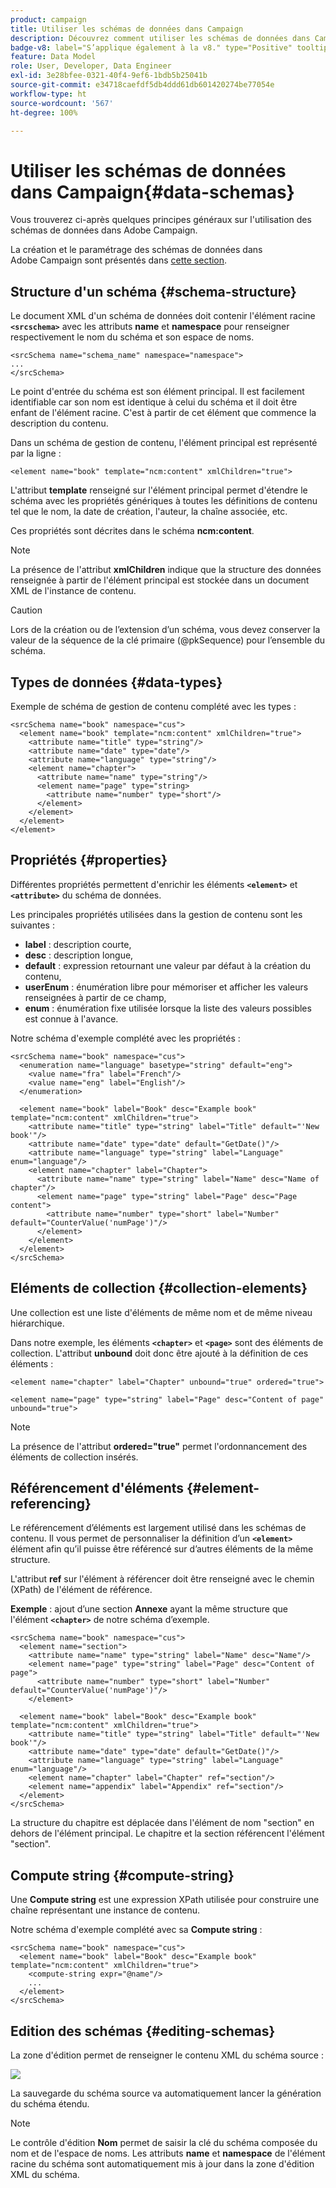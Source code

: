 ```yaml
---
product: campaign
title: Utiliser les schémas de données dans Campaign
description: Découvrez comment utiliser les schémas de données dans Campaign.
badge-v8: label="S’applique également à la v8." type="Positive" tooltip="S’applique également à Campaign v8."
feature: Data Model
role: User, Developer, Data Engineer
exl-id: 3e28bfee-0321-40f4-9ef6-1bdb5b25041b
source-git-commit: e34718caefdf5db4ddd61db601420274be77054e
workflow-type: ht
source-wordcount: '567'
ht-degree: 100%

---
```


# Utiliser les schémas de données dans Campaign{#data-schemas}

Vous trouverez ci-après quelques principes généraux sur l&#39;utilisation des schémas de données dans Adobe Campaign.

La création et le paramétrage des schémas de données dans Adobe Campaign sont présentés dans [cette section](../../configuration/using/about-schema-edition.md).

## Structure d&#39;un schéma {#schema-structure}

Le document XML d&#39;un schéma de données doit contenir l&#39;élément racine **`<srcschema>`** avec les attributs **name** et **namespace** pour renseigner respectivement le nom du schéma et son espace de noms.

```
<srcSchema name="schema_name" namespace="namespace">
...
</srcSchema>
```

Le point d&#39;entrée du schéma est son élément principal. Il est facilement identifiable car son nom est identique à celui du schéma et il doit être enfant de l&#39;élément racine. C&#39;est à partir de cet élément que commence la description du contenu.

Dans un schéma de gestion de contenu, l&#39;élément principal est représenté par la ligne :

```
<element name="book" template="ncm:content" xmlChildren="true">
```

L&#39;attribut **template** renseigné sur l&#39;élément principal permet d&#39;étendre le schéma avec les propriétés génériques à toutes les définitions de contenu tel que le nom, la date de création, l&#39;auteur, la chaîne associée, etc.

Ces propriétés sont décrites dans le schéma **ncm:content**.

>[!NOTE]
>
>La présence de l&#39;attribut **xmlChildren** indique que la structure des données renseignée à partir de l&#39;élément principal est stockée dans un document XML de l&#39;instance de contenu.

>[!CAUTION]
>
>Lors de la création ou de l’extension d’un schéma, vous devez conserver la valeur de la séquence de la clé primaire (@pkSequence) pour l’ensemble du schéma.

## Types de données {#data-types}

Exemple de schéma de gestion de contenu complété avec les types :

```
<srcSchema name="book" namespace="cus">
  <element name="book" template="ncm:content" xmlChildren="true">
    <attribute name="title" type="string"/>
    <attribute name="date" type="date"/>
    <attribute name="language" type="string"/>
    <element name="chapter">
      <attribute name="name" type="string"/>
      <element name="page" type="string>
        <attribute name="number" type="short"/>
      </element>
    </element>
  </element>
</element>
```

## Propriétés {#properties}

Différentes propriétés permettent d&#39;enrichir les éléments **`<element>`** et **`<attribute>`** du schéma de données.

Les principales propriétés utilisées dans la gestion de contenu sont les suivantes :

* **label** : description courte,
* **desc** : description longue,
* **default** : expression retournant une valeur par défaut à la création du contenu,
* **userEnum** : énumération libre pour mémoriser et afficher les valeurs renseignées à partir de ce champ,
* **enum** : énumération fixe utilisée lorsque la liste des valeurs possibles est connue à l&#39;avance.

Notre schéma d&#39;exemple complété avec les propriétés :

```
<srcSchema name="book" namespace="cus">
  <enumeration name="language" basetype="string" default="eng">    
    <value name="fra" label="French"/>    
    <value name="eng" label="English"/>   
  </enumeration>

  <element name="book" label="Book" desc="Example book" template="ncm:content" xmlChildren="true">
    <attribute name="title" type="string" label="Title" default="'New book'"/>
    <attribute name="date" type="date" default="GetDate()"/>
    <attribute name="language" type="string" label="Language" enum="language"/>
    <element name="chapter" label="Chapter">
      <attribute name="name" type="string" label="Name" desc="Name of chapter"/>
      <element name="page" type="string" label="Page" desc="Page content">
        <attribute name="number" type="short" label="Number" default="CounterValue('numPage')"/>
      </element>
    </element>
  </element>
</srcSchema>
```

## Eléments de collection {#collection-elements}

Une collection est une liste d&#39;éléments de même nom et de même niveau hiérarchique.

Dans notre exemple, les éléments **`<chapter>`** et **`<page>`** sont des éléments de collection. L&#39;attribut **unbound** doit donc être ajouté à la définition de ces éléments :

```
<element name="chapter" label="Chapter" unbound="true" ordered="true">
```

```
<element name="page" type="string" label="Page" desc="Content of page" unbound="true">
```

>[!NOTE]
>
>La présence de l&#39;attribut **ordered=&quot;true&quot;** permet l&#39;ordonnancement des éléments de collection insérés.

## Référencement d&#39;éléments {#element-referencing}

Le référencement d’éléments est largement utilisé dans les schémas de contenu. Il vous permet de personnaliser la définition d’un **`<element>`** élément afin qu’il puisse être référencé sur d’autres éléments de la même structure.

L&#39;attribut **ref** sur l&#39;élément à référencer doit être renseigné avec le chemin (XPath) de l&#39;élément de référence.

**Exemple** : ajout d’une section **Annexe** ayant la même structure que l&#39;élément **`<chapter>`** de notre schéma d’exemple.

```
<srcSchema name="book" namespace="cus">
  <element name="section">
    <attribute name="name" type="string" label="Name" desc="Name"/>
    <element name="page" type="string" label="Page" desc="Content of page">
      <attribute name="number" type="short" label="Number" default="CounterValue('numPage')"/>
    </element>

  <element name="book" label="Book" desc="Example book" template="ncm:content" xmlChildren="true">
    <attribute name="title" type="string" label="Title" default="'New book'"/>
    <attribute name="date" type="date" default="GetDate()"/>
    <attribute name="language" type="string" label="Language" enum="language"/>
    <element name="chapter" label="Chapter" ref="section"/>
    <element name="appendix" label="Appendix" ref="section"/>
  </element>
</srcSchema>
```

La structure du chapitre est déplacée dans l&#39;élément de nom &quot;section&quot; en dehors de l&#39;élément principal. Le chapitre et la section référencent l&#39;élément &quot;section&quot;.

## Compute string {#compute-string}

Une **Compute string** est une expression XPath utilisée pour construire une chaîne représentant une instance de contenu.

Notre schéma d&#39;exemple complété avec sa **Compute string** :

```
<srcSchema name="book" namespace="cus">
  <element name="book" label="Book" desc="Example book" template="ncm:content" xmlChildren="true">
    <compute-string expr="@name"/>
    ...
  </element>
</srcSchema>
```

## Edition des schémas {#editing-schemas}

La zone d&#39;édition permet de renseigner le contenu XML du schéma source :

![](assets/d_ncs_integration_schema_edition.png)

La sauvegarde du schéma source va automatiquement lancer la génération du schéma étendu.

>[!NOTE]
>
>Le contrôle d&#39;édition **Nom** permet de saisir la clé du schéma composée du nom et de l&#39;espace de noms. Les attributs **name** et **namespace** de l&#39;élément racine du schéma sont automatiquement mis à jour dans la zone d&#39;édition XML du schéma.
